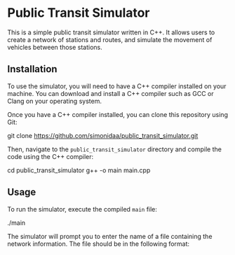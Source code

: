 # Public Transit Simulator

This is a simple public transit simulator written in C++. It allows users to create a network of stations and routes, and simulate the movement of vehicles between those stations.

## Installation

To use the simulator, you will need to have a C++ compiler installed on your machine. You can download and install a C++ compiler such as GCC or Clang on your operating system.

Once you have a C++ compiler installed, you can clone this repository using Git:

git clone https://github.com/simonidaa/public_transit_simulator.git


Then, navigate to the `public_transit_simulator` directory and compile the code using the C++ compiler:

cd public_transit_simulator
g++ -o main main.cpp


## Usage

To run the simulator, execute the compiled `main` file:

./main

The simulator will prompt you to enter the name of a file containing the network information. The file should be in the following format:
